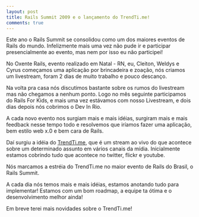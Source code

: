 ```yaml
---
layout: post
title: Rails Summit 2009 e o lançamento do TrendTi.me!
comments: true
---
```


Este ano o Rails Summit se consolidou como um dos maiores eventos de Rails do mundo. Infelizmente mais uma vez não pude ir e participar presencialmente ao evento, mas nem por isso eu não participei!

No Oxente Rails, evento realizado em Natal - RN, eu, Cleiton, Weldys e Cyrus começamos uma aplicação por brincadeira e zoação, nós criamos um livestream, foram 2 dias de muito trabalho e pouco descanço.

Na volta pra casa nós discutimos bastante sobre os rumos do livestream mas não chegamos a nenhum ponto. Logo no mês seguinte participamos do Rails For Kids, e mais uma vez estávamos com nosso Livestream, e dois dias depois nós cobrimos o Dev In Rio.

A cada novo evento nos surgiam mais e mais idéias, surgiram mais e mais feedback nesse tempo todo e resolvemos que iríamos fazer uma aplicação, bem estilo web x.0 e bem cara de Rails.

Daí surgiu a idéia do [TrendTi.me](http://trendti.me/), que é um stream ao vivo do que acontece sobre um determinado assunto em vários canais da mídia. Inicialmente estamos cobrindo tudo que acontece no twitter, flickr e youtube.

Nós marcamos a estréia do TrendTi.me no maior evento de Rails do Brasil, o Rails Summit.

A cada dia nós temos mais e mais idéias, estamos anotando tudo para implementar! Estamos com um bom roadmap, a equipe ta ótima e o desenvolvimento melhor ainda!

Em breve terei mais novidades sobre o TrendTi.me!

